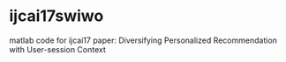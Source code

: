 # ijcai17swiwo
matlab code for ijcai17 paper: Diversifying Personalized Recommendation with User-session Context


